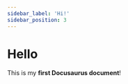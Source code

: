 ```yaml
---
sidebar_label: 'Hi!'
sidebar_position: 3
---
```

# Hello

This is my **first Docusaurus document**!


